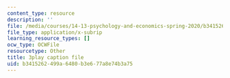 ```yaml
---
content_type: resource
description: ''
file: /media/courses/14-13-psychology-and-economics-spring-2020/b3415262499a6480b3e677a8e74b3a75_K7QVIqV2QMk.srt
file_type: application/x-subrip
learning_resource_types: []
ocw_type: OCWFile
resourcetype: Other
title: 3play caption file
uid: b3415262-499a-6480-b3e6-77a8e74b3a75
---
```

